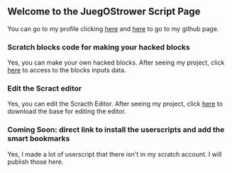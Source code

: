 ## Welcome to the JuegOStrower Script Page

You can go to my profile clicking [here](https://scratch.mit.edu/users/JuegOStrower) and [here](https://github.com/JuegOStrower) to go to my github page.

### Scratch blocks code for making your hacked blocks
Yes, you can make your own hacked blocks. After seeing my project, click [here](/block) to access to the blocks inputs data.

### Edit the Scract editor
Yes, you can edit the Scracth Editor. After seeing my project, click [here](/example.po) to download the base for editing the editor.

### Coming Soon: direct link to install the userscripts and add the smart bookmarks
Yes, I made a lot of userscript that there isn't in my scratch account. I will publish those here.
